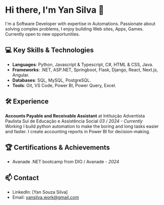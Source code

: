 # Hi there, I'm Yan Silva 👋
I'm a Software Developer with expertise in Automations. Passionate about solving complex problems, I enjoy building Web sites, Apps, Games. Currently open to new opportunities.

## 💻 Key Skills & Technologies
- **Languages**: Python, Javascript & Typescript, C#, HTML & CSS, Java.
- **Frameworks**: .NET, ASP.NET, Springboot, Flask, Django, React, Next.js, Angular.
- **Databases**: SQL, MySQL, PostgreSQL.
- **Tools**: Git, VS Code, Power BI, Power Query, Excel.

## 🛠️ Experience
**Accounts Payable and Receivable Assistant** at Intituição Adventista Paulista Sul de Educação e Assistência Social
_03 / 2024 - Currently Working_
I build python automation to make the boring and long tasks easier and faster. I create accounting reports in Power BI for decision-making.

## 🏆 Certifications & Achievements
- Avanade .NET bootcamp from DIO / Avanade - _2024_

## 📫 Contact
- LinkedIn: [Yan Souza Silva]
- Email: [yansilva.work@gmail.com](mailto:yansilva.work@gmail.com)
